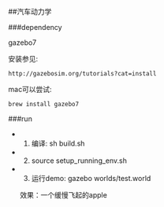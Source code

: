 ##汽车动力学

###dependency

gazebo7

安装参见: 
```
http://gazebosim.org/tutorials?cat=install
```
mac可以尝试: 
```
brew install gazebo7
```

###run

 * 1. 编译: sh build.sh
 * 2. source setup_running_env.sh
 * 3. 运行demo: gazebo worlds/test.world
   
   效果：一个缓慢飞起的apple
